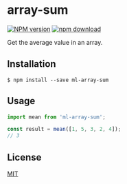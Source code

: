 # array-sum

  [![NPM version][npm-image]][npm-url]
  [![npm download][download-image]][download-url]

Get the average value in an array.

## Installation

`$ npm install --save ml-array-sum`

## Usage

```js
import mean from 'ml-array-sum';

const result = mean([1, 5, 3, 2, 4]);
// 3
```

## License

  [MIT](./LICENSE)

[npm-image]: https://img.shields.io/npm/v/ml-array-sum.svg?style=flat-square
[npm-url]: https://npmjs.org/package/ml-array-sum
[download-image]: https://img.shields.io/npm/dm/ml-array-sum.svg?style=flat-square
[download-url]: https://npmjs.org/package/ml-array-sum
